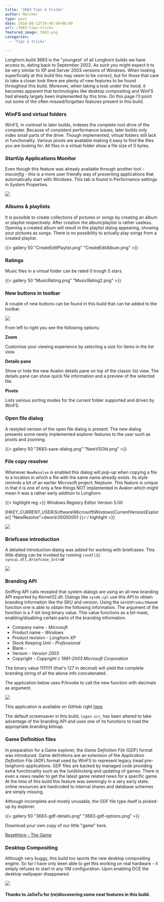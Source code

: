 ```yaml
---
title: '3683 Tips & tricks'
author: Melcher
type: post
date: 2016-08-12T19:40:50+00:00
url: /3683-tips-tricks
featured_image: 3683.png
categories:
  - 'Tips & tricks'

---
```

Longhorn build 3683 is the "youngest' of all Longhorn builds we have access to, dating back to September 2002. As such you might expect it to be very similar to XP and Server 2003 versions of Windows. When looking superficially at this build this may seem to be correct, but for those that care to take a closer look there are plenty of new features to be found throughout this build. Moreover, when taking a look under the hood, it becomes apparent that technologies like desktop compositing and WinFS had already largely been implemented by this time. On this page I'll point out some of the often missed/forgotten features present in this build.

### WinFS and virtual folders

WinFS, in contrast to later builds, indexes the complete root drive of the computer. Because of consistent performance issues, later builds only index small parts of the drive. Though implemented, virtual folders still lack in functionality. Various pivots are available making it easy to find the files you are looking for. All files in a virtual folder show a file size of 0 bytes.

### StartUp Applications Monitor

Even though this feature was already available through another tool -_msconfig_ - this is a more user friendly way of presenting applications that automatically start with Windows. This tab is found in Performance settings in System Properties.

![](StartUp-Application-Monitor.png)

### Albums & playlists

It is possible to create collections of pictures or songs by creating an album or playlist respectively. After creation the album/playlist is rather useless. Opening a created album will result in the playlist dialog appearing, showing your pictures as songs. There is no possibility to actually play songs from a created playlist.

{{< gallery 50 "CreateEditPlaylist.png" "CreateEditAlbum.png" >}}

### Ratings

Music files in a virtual folder can be rated 0 trough 5 stars.

{{< gallery 50 "MusicRating.png" "MusicRating2.png" >}}

### New buttons in toolbar

A couple of new buttons can be found in this build that can be added to the toolbar.

![](3683-toolbar.png)

From left to right you see the following options:

**Zoom**

Customise your viewing experience by selecting a size for items in the list view.

**Details pane**

Show or hide the new Avalon details pane on top of the classic list view. The details pane can show quick file information and a preview of the selected file.

**Pivots**

Lists various sorting modes for the current folder supported and driven by WinFS.

### Open file dialog

A restyled version of the open file dialog is present. The new dialog presents some newly implemented explorer features to the user such as pivots and zooming.

{{< gallery 50 "3683-save-dialog.png" "NewVSOld.png" >}}

### File copy resolver

Whenever `NewResolve` is enabled this dialog will pop-up when copying a file to a location in which a file with the same name already exists. Its style reminds a bit of an earlier Microsoft project; Neptune. This feature is unique in that it is one of only a few things NOT implemented in Avalon which might mean it was a rather early addition to Longhorn.

{{< highlight reg >}}
Windows Registry Editor Version 5.00

[HKEY_CURRENT_USER\Software\Microsoft\Windows\CurrentVersion\Explorer]
"NewResolve"=dword:00000001
{{< / highlight >}}

![](3683-copy-resolver.png)

### Briefcase introduction

A detailed introduction dialog was added for working with briefcases. This little dialog can be invoked by running `rundll32 syncui.dll,Briefcase_IntroW`

![](3683-briefcase-intro.png)

### Branding API

Sniffing API calls revealed that system dialogs are using an all new branding API exported by Kernel32.dll. Dialogs like `sysdm.cpl` use this API to obtain branding information like the SKU and version. Using the `GetOSProductNameW` function one is able to obtain the following information. The argument of the function is a 7-bit long binary value. This value functions as a bit-mask, enabling/disabling certain parts of the branding information.

  * Company name - _Microsoft_
  * Product name  - _Windows_
  * Product revision - _Longhorn XP_ 
  * Stock Keeping Unit - _Professional_
  * Blank -
  * Version - _Version 2003_
  * Copyright - _Copyright c 1981-2003 Microsoft Corporation_

The binary value 1111111 (that's 127 in decimal) will yield the complete branding string of all the above info concatenated.

The application below uses P/Invoke to call the new function with decimals as argument.

![](3683-getosproductname.png)

This application is available on GitHub right [here](https://github.com/longhornms/GetOSProductName-3683)

The default screensaver in this build, `logon.scr`, has been altered to take advantage of the branding API and uses one of its functions to load the appropriate branding bitmap.

### Game Definition files

In preparation for a Game explorer, the _Game Definition File_ (GDF) format was introduced. Game definitions are an extension of the _Application Definition File_ (ADF) format used by WinFS to represent legacy (read pre-longhorn) applications. GDF files are backed by managed code providing extra functionality such as the (un)blocking and updating of games. There is even a news reader to get the latest game related news for a specific game. At the time of this build this feature was seemingly in a very early state; online resources are hardcoded to internal shares and database schemes are simply missing.

Although incomplete and mostly unusable, the GDF file type itself is picked-up by explorer.

{{< gallery 50 "3683-gdf-details.png" "3683-gdf-options.png" >}}

Download your own copy of our little "game" here.

[ResetHorn - The Game](/download/resethorn-the-game.zip)

###  Desktop Compositing

Although very buggy, this build too sports the new desktop compositing engine. So far I have only been able to get this working on real hardware - it simply refuses to start in any VM configuration. Upon enabling DCE the desktop wallpaper disappeared.

![](3683-dce.png)

#### Thanks to JaGoTu for (re)discovering some neat features in this build.